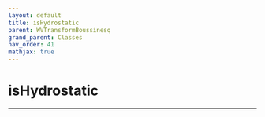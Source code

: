 ```yaml
---
layout: default
title: isHydrostatic
parent: WVTransformBoussinesq
grand_parent: Classes
nav_order: 41
mathjax: true
---
```


#  isHydrostatic




---


